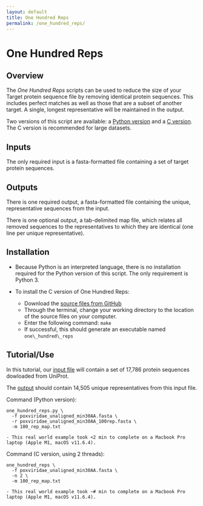 ```yaml
---
layout: default
title: One Hundred Reps
permalink: /one_hundred_reps/
---
```


# One Hundred Reps

## Overview

The *One Hundred Reps* scripts can be used to reduce the size of your Target protein sequence file by removing identical protein sequences. This includes perfect matches as well as those that are a subset of another target. A single, longest representative will be maintained in the output.

Two versions of this script are available: a [Python version](https://github.com/LadnerLab/Library-Design/tree/master/one_hundred_reps/python) and a [C version](https://github.com/LadnerLab/Library-Design/tree/master/one_hundred_reps/c). The C version is recommended for large datasets.

## Inputs

The only required input is a fasta-formatted file containing a set of target protein sequences.

## Outputs

There is one required output, a fasta-formatted file containing the unique, representative sequences from the input. 

There is one optional output, a tab-delimited map file, which relates all removed sequences to the representatives to which they are identical (one line per unique representative).

## Installation

- Because Python is an interpreted language, there is no installation required for the Python version of this script. The only requirement is Python 3. 

- To install the C version of One Hundred Reps:
    - Download the [source files from GitHub](https://github.com/LadnerLab/Library-Design/tree/master/one_hundred_reps/c)
    - Through the terminal, change your working directory to the location of the source files on your computer.
    - Enter the following command: `make`
    - If successful, this should generate an executable named `one\_hundred\_reps`

## Tutorial/Use

In this tutorial, our [input file](https://github.com/LadnerLab/Library-Design/blob/master/examples/poxviridae_unaligned_min30AA.fasta) will contain a set of 17,786 protein sequences dowloaded from UniProt. 

The [output](https://github.com/LadnerLab/Library-Design/blob/master/examples/expectedOutputs/onehundredreps/poxviridae_unaligned_30AA_100rep.fasta) should contain 14,505 unique representatives from this input file.

Command (Python version):
```
one_hundred_reps.py \
  -f poxviridae_unaligned_min30AA.fasta \
  -r poxviridae_unaligned_min30AA_100rep.fasta \
  -m 100_rep_map.txt
```

    - This real world example took <2 min to complete on a Macbook Pro laptop (Apple M1, macOS v11.6.4). 

Command (C version, using 2 threads):
```
one_hundred_reps \
  -f poxviridae_unaligned_min30AA.fasta \
  -n 2 \
  -m 100_rep_map.txt
```

    - This real world example took ~# min to complete on a Macbook Pro laptop (Apple M1, macOS v11.6.4). 
